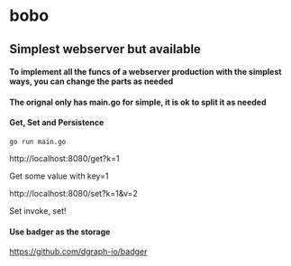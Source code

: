 # bobo
## Simplest webserver but available

#### To implement all the funcs of a webserver production with the simplest ways, you can change the parts as needed

#### The orignal only has main.go for simple, it is ok to split it as needed

#### Get, Set and Persistence

```
go run main.go
```
http://localhost:8080/get?k=1

Get some value with key=1

http://localhost:8080/set?k=1&v=2

Set invoke, set!

#### Use badger as the storage
https://github.com/dgraph-io/badger

